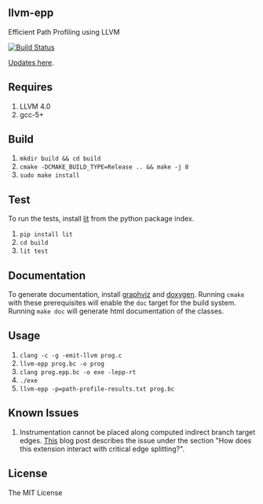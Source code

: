 ## llvm-epp 
Efficient Path Profiling using LLVM 

[![Build Status](https://travis-ci.org/sfu-arch/llvm-epp.svg?branch=master)](https://travis-ci.org/sfu-arch/llvm-epp)

[Updates here](https://github.com/snehasish/llvm-epp).

## Requires 

1. LLVM 4.0
2. gcc-5+

## Build 

1. `mkdir build && cd build`
2. `cmake -DCMAKE_BUILD_TYPE=Release .. && make -j 8`
3. `sudo make install`

## Test

To run the tests, install [lit](https://pypi.python.org/pypi/lit) from the python package index. 

1. `pip install lit`
2. `cd build`
3. `lit test`  

## Documentation

To generate documentation, install [graphviz](http://www.graphviz.org/) and [doxygen](http://www.stack.nl/~dimitri/doxygen/). Running `cmake` with these prerequisites will enable the `doc` target for the build system. Running `make doc` will generate html documentation of the classes.  

## Usage

1. `clang -c -g -emit-llvm prog.c`
2. `llvm-epp prog.bc -o prog`
3. `clang prog.epp.bc -o exe -lepp-rt`
4. `./exe`
5. `llvm-epp -p=path-profile-results.txt prog.bc`

## Known Issues 

1. Instrumentation cannot be placed along computed indirect branch target edges. [This](http://blog.llvm.org/2010/01/address-of-label-and-indirect-branches.html) blog post describes the issue under the section "How does this extension interact with critical edge splitting?".

## License 

The MIT License

